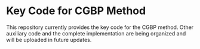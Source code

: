 # Key Code for CGBP Method
This repository currently provides the key code for the CGBP method. Other auxiliary code and the complete implementation are being organized and will be uploaded in future updates.
